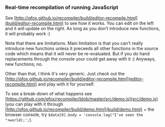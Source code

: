### Real-time recompilation of running JavaScript

See [http://qfox.github.io/recompiler/build/editor-recompile.html](build/editor-recompile.html) to see how it works. You can edit on the left and it will update on the right. As long as you don't introduce new functions, it will probably work :)

Note that there are limitations. Main limitation is that you can't really introduce new functions unless it preceeds all other functions in the source code which means that it will never be re-evaluated. But if you do hand replacements through the console your could get away with it :) Anyways, new functions; no.

Other than that, I think it's very generic. Just check out the [http://qfox.github.io/recompiler/build/editor-recompile.html](editor-recompile.html) and play with it for yourself.

To see a break-down of what happens see [https://github.com/qfox/recompiler/blob/master/src/demo.js](src/demo.js) (you can play with it through [http://qfox.github.io/recompiler/build/demo.html](build/demo.html) + the browser console, try `$data[0].body = 'console.log("I've seen the "+world);';`).


